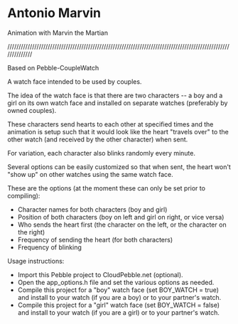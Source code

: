 Antonio Marvin
==================

Animation with Marvin the Martian

//////////////////////////////////////////////////////////////////////////////////////////////////////////////

Based on Pebble-CoupleWatch

A watch face intended to be used by couples.

The idea of the watch face is that there are two characters -- a boy and a girl on its own watch face and installed on separate watches (preferably by owned couples).

These characters send hearts to each other at specified times and the animation is setup such that it would look like the heart "travels over" to the other watch (and received by the other character) when sent.

For variation, each character also blinks randomly every minute.

Several options can be easily customized so that when sent, the heart won't "show up" on other watches using the same watch face.

These are the options (at the moment these can only be set prior to compiling):
- Character names for both characters (boy and girl)
- Position of both characters (boy on left and girl on right, or vice versa)
- Who sends the heart first (the character on the left, or the character on the right)
- Frequency of sending the heart (for both characters)
- Frequency of blinking

Usage instructions:
- Import this Pebble project to CloudPebble.net (optional).
- Open the app_options.h file and set the various options as needed.
- Compile this project for a "boy" watch face (set BOY_WATCH = true) and install to your watch (if you are a boy) or to your partner's watch.
- Compile this project for a "girl" watch face (set BOY_WATCH = false) and install to your watch (if you are a girl) or to your partner's watch.
